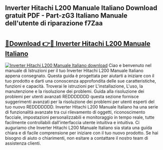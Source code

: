 ## Inverter Hitachi L200 Manuale Italiano Download gratuit PDF - Part-zG3 Italiano Manuale dell'utente di riparazione f7Zaa

# <h2><a href="http://dff3mi.blite.top/?on=Inverter+Hitachi+L200+Manuale+Italiano">🔗Download 👉🔴 Inverter Hitachi L200 Manuale Italiano</a></h2>

[![Inverter Hitachi L200 Manuale Italiano download](https://i.imgur.com/lujVjoI.png)](http://dff3mi.blite.top/?on=Inverter+Hitachi+L200+Manuale+Italiano)
Ciao e benvenuto nel manuale di Istruzioni per il tuo Inverter Hitachi L200 Manuale Italiano appena consegnato. Questa guida è progettata per aiutarti a iniziare con il tuo prodotto e darti una conoscenza approfondita delle sue caratteristiche, funzioni e capacità. Troverai le istruzioni per L'installazione, L'uso, la manutenzione e la risoluzione dei problemi. Guida alla risoluzione dei problemi per utenti avanzati REDDDDDDD questa sezione fornisce suggerimenti avanzati per la risoluzione dei problemi per utenti esperti del tuo nuovo REDDDDDDD. Inverter Hitachi L200 Manuale Italiano ha una serie di funzionalità avanzate tra cui rilevamento di oggetti, riconoscimento facciale, impostazioni personalizzabili e monitoraggio in tempo reale, tutte facilmente controllabili dall'interfaccia utente intuitiva e intuitiva. Ci auguriamo che Inverter Hitachi L200 Manuale Italiano sia stata una guida chiara e di facile comprensione per iniziare con il tuo nuovo prodotto. Se hai bisogno di aiuto o chiarimenti, non esitare a contattare il nostro team di assistenza clienti.
